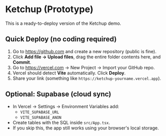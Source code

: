 # Ketchup (Prototype)

This is a ready-to-deploy version of the Ketchup demo.

## Quick Deploy (no coding required)
1. Go to https://github.com and create a new repository (public is fine).
2. Click **Add file → Upload files**, drag the entire folder contents here, and **Commit**.
3. Go to https://vercel.com → New Project → Import your GitHub repo.
4. Vercel should detect **Vite** automatically. Click **Deploy**.
5. Share your link (something like `https://ketchup-yourname.vercel.app`).

## Optional: Supabase (cloud sync)
- In Vercel → Settings → Environment Variables add:
  - `VITE_SUPABASE_URL`
  - `VITE_SUPABASE_ANON`
- Create tables with the SQL inside `src/App.tsx`.
- If you skip this, the app still works using your browser's local storage.

